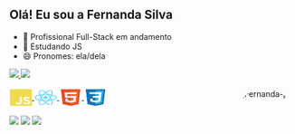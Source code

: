## Olá! Eu sou a Fernanda Silva 

- 🔭 Profissional Full-Stack em andamento
- 🌱 Estudando JS 
- 😄 Pronomes: ela/dela

<div>
  <a href="https://github.com/FernandaSilvaC">
  <img height="180em" src="https://github-readme-stats.vercel.app/api?username=FernandaSilvaC&show_icons=true&theme=dracula&include_all_commits=true&count_private=true"/>
  <img height="180em" src="https://github-readme-stats.vercel.app/api/top-langs/?username=FernandaSilvaC&layout=compact&langs_count=7&theme=dracula"/>
</div>
  
<div style="display: inline_block"><br>
  <img align="center" alt="Fernanda-Js" height="30" width="40" src="https://raw.githubusercontent.com/devicons/devicon/master/icons/javascript/javascript-plain.svg">
  <img align="center" alt="Fernanda-React" height="30" width="40" src="https://raw.githubusercontent.com/devicons/devicon/master/icons/react/react-original.svg">
  <img align="center" alt="Fernanda-HTML" height="30" width="40" src="https://raw.githubusercontent.com/devicons/devicon/master/icons/html5/html5-original.svg">
  <img align="center" alt="Fernanda-CSS" height="30" width="40" src="https://raw.githubusercontent.com/devicons/devicon/master/icons/css3/css3-original.svg">
  <img align="right" alt="Fernanda-pic" height="200" style="border-radius:50px;" 
  src="https://user-images.githubusercontent.com/90333256/149636187-6e6009a9-ac47-4b6e-924d-440d7d4b8e67.png">
  
</div>

 
<div> 
  
  
  <br>
  <a href="https://www.instagram.com/feernandayz/" target="_blank"><img src="https://img.shields.io/badge/-Instagram-%23E4405F?style=for-the-badge&logo=instagram&logoColor=white" target="_blank"></a>
  <a href = "mailto:nanda.drew01@gmail.com"><img src="https://img.shields.io/badge/-Gmail-%23333?style=for-the-badge&logo=gmail&logoColor=white" target="_blank"></a>
  <a href="https://www.linkedin.com/in/fernanda-da-silva-4a2baa129/" target="_blank"><img src="https://img.shields.io/badge/-LinkedIn-%230077B5?style=for-the-badge&logo=linkedin&logoColor=white" target="_blank"></a> 

</div>
